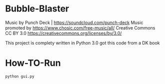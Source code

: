 # Bubble-Blaster
Music by Punch Deck | 
https://soundcloud.com/punch-deck
Music promoted by https://www.chosic.com/free-music/all/
Creative Commons CC BY 3.0
https://creativecommons.org/licenses/by/3.0/

This project is complety written in Python 3.0 got this code from a DK book

# How-TO-Run
``` 
python gui.py
```

